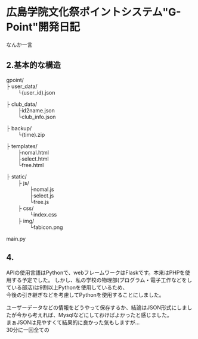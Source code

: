 # 広島学院文化祭ポイントシステム"G-Point"開発日記  
なんか一言

## 2.基本的な構造
gpoint/  
  ├ user_data/  
  &nbsp;&nbsp;&nbsp;&nbsp;&nbsp;&nbsp;&nbsp;&nbsp;└(user_id).json  
      
  ├ club_data/   
  &nbsp;&nbsp;&nbsp;&nbsp;&nbsp;&nbsp;&nbsp;&nbsp;├id2name.json  
  &nbsp;&nbsp;&nbsp;&nbsp;&nbsp;&nbsp;&nbsp;&nbsp;└club_info.json  
      
  ├ backup/  
      &nbsp;&nbsp;&nbsp;&nbsp;&nbsp;&nbsp;&nbsp;&nbsp;└(time).zip  
      
  ├ templates/  
      &nbsp;&nbsp;&nbsp;&nbsp;&nbsp;&nbsp;&nbsp;&nbsp;├nomal.html  
      &nbsp;&nbsp;&nbsp;&nbsp;&nbsp;&nbsp;&nbsp;&nbsp;├select.html  
      &nbsp;&nbsp;&nbsp;&nbsp;&nbsp;&nbsp;&nbsp;&nbsp;└free.html  
      
  ├ static/  
      &nbsp;&nbsp;&nbsp;&nbsp;&nbsp;&nbsp;&nbsp;&nbsp;├ js/  
          &nbsp;&nbsp;&nbsp;&nbsp;&nbsp;&nbsp;&nbsp;&nbsp;&nbsp;&nbsp;&nbsp;&nbsp;&nbsp;&nbsp;&nbsp;&nbsp;├nomal.js  
          &nbsp;&nbsp;&nbsp;&nbsp;&nbsp;&nbsp;&nbsp;&nbsp;&nbsp;&nbsp;&nbsp;&nbsp;&nbsp;&nbsp;&nbsp;&nbsp;├select.js  
          &nbsp;&nbsp;&nbsp;&nbsp;&nbsp;&nbsp;&nbsp;&nbsp;&nbsp;&nbsp;&nbsp;&nbsp;&nbsp;&nbsp;&nbsp;&nbsp;└free.js  
      &nbsp;&nbsp;&nbsp;&nbsp;&nbsp;&nbsp;&nbsp;&nbsp;├ css/  
          &nbsp;&nbsp;&nbsp;&nbsp;&nbsp;&nbsp;&nbsp;&nbsp;&nbsp;&nbsp;&nbsp;&nbsp;&nbsp;&nbsp;&nbsp;&nbsp;└index.css  
      &nbsp;&nbsp;&nbsp;&nbsp;&nbsp;&nbsp;&nbsp;&nbsp;├ img/  
          &nbsp;&nbsp;&nbsp;&nbsp;&nbsp;&nbsp;&nbsp;&nbsp;&nbsp;&nbsp;&nbsp;&nbsp;&nbsp;&nbsp;&nbsp;&nbsp;└fabicon.png
          
  main.py
  
  

## 4.  
APIの使用言語はPythonで、webフレームワークはFlaskです。本来はPHPを使用する予定でした。
しかし、私の学校の物理部(プログラム・電子工作などをしている部活)は9割以上Pythonを使用しているため、  
今後の引き継ぎなどを考慮してPythonを使用することにしました。

ユーザーデータなどの情報をどうやって保存するか、結論はJSON形式にしましたが今から考えれば、Mysqlなどにしておけばよかったと感じました。  
まぁJSONは見やすくて結果的に良かった気もしますが...  
30分に一回全ての
